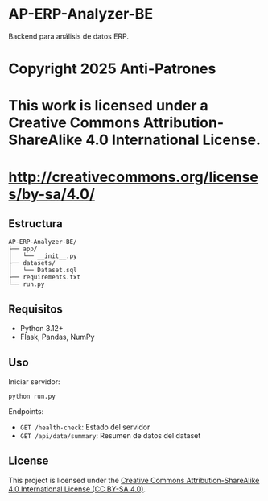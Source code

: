 # AP-ERP-Analyzer-BE

Backend para análisis de datos ERP.

# Copyright 2025 Anti-Patrones
# This work is licensed under a Creative Commons Attribution-ShareAlike 4.0 International License.
# http://creativecommons.org/licenses/by-sa/4.0/

## Estructura

```
AP-ERP-Analyzer-BE/
├── app/
│   └── __init__.py
├── datasets/
│   └── Dataset.sql
├── requirements.txt
└── run.py
```

## Requisitos

- Python 3.12+
- Flask, Pandas, NumPy

## Uso

Iniciar servidor:
```
python run.py
```

Endpoints:
- `GET /health-check`: Estado del servidor
- `GET /api/data/summary`: Resumen de datos del dataset

## License

This project is licensed under the [Creative Commons Attribution-ShareAlike 4.0 International License (CC BY-SA 4.0)](http://creativecommons.org/licenses/by-sa/4.0/).
